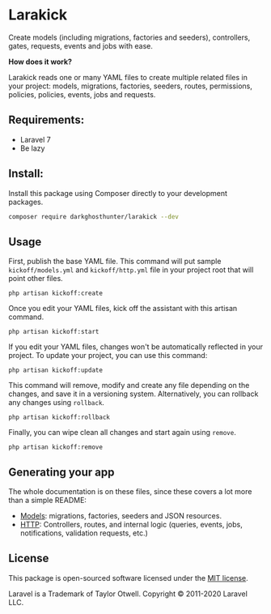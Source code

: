 # Larakick  

Create models (including migrations, factories and seeders), controllers, gates, requests, events and jobs with ease.

**How does it work?**

Larakick reads one or many YAML files to create multiple related files in your project: models, migrations, factories, seeders, routes, permissions, policies, policies, events, jobs and requests.

## Requirements:

* Laravel 7
* Be lazy 

## Install:

Install this package using Composer directly to your development packages.

```bash
composer require darkghosthunter/larakick --dev
```
	
## Usage

First, publish the base YAML file. This command will put sample `kickoff/models.yml` and `kickoff/http.yml` file in your project root that will point other files.

    php artisan kickoff:create

Once you edit your YAML files, kick off the assistant with this artisan command.

    php artisan kickoff:start

If you edit your YAML files, changes won't be automatically reflected in your project. To update your project, you can use this command:

    php artisan kickoff:update

This command will remove, modify and create any file depending on the changes, and save it in a versioning system. Alternatively, you can rollback any changes using `rollback`.

    php artisan kickoff:rollback

Finally, you can wipe clean all changes and start again using `remove`.

    php artisan kickoff:remove

## Generating your app

The whole documentation is on these files, since these covers a lot more than a simple README:

* [Models](wiki/MODELS.md): migrations, factories, seeders and JSON resources.
* [HTTP](wiki/HTTP.md): Controllers, routes, and internal logic (queries, events, jobs, notifications, validation requests, etc.)

## License

This package is open-sourced software licensed under the [MIT license](LICENSE.md).

Laravel is a Trademark of Taylor Otwell. Copyright © 2011-2020 Laravel LLC.

